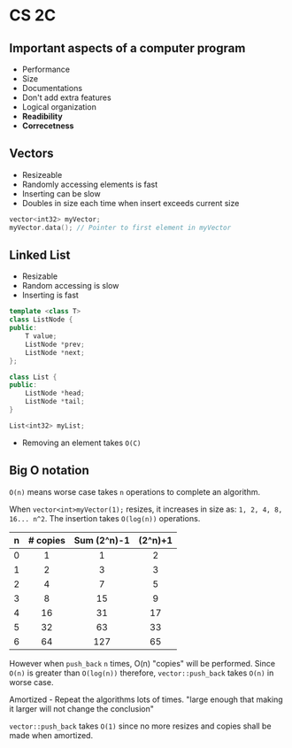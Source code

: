 # CS 2C

## Important aspects of a computer program

- Performance
- Size
- Documentations
- Don't add extra features
- Logical organization
- __Readibility__
- __Correcetness__

## Vectors

- Resizeable
- Randomly accessing elements is fast
- Inserting can be slow
- Doubles in size each time when insert exceeds current size

``` c++
vector<int32> myVector;
myVector.data(); // Pointer to first element in myVector
```

## Linked List

- Resizable
- Random accessing is slow
- Inserting is fast

``` c++
template <class T>
class ListNode {
public:
	T value;
	ListNode *prev;
	ListNode *next;
};

class List {
public:
	ListNode *head;
	ListNode *tail;
}

List<int32> myList;
```

- Removing an element takes ```O(C)```

## Big O notation

```O(n)``` means worse case takes ```n``` operations to complete an algorithm.

When ```vector<int>myVector(1);``` resizes, it increases in size as: ```1, 2, 4, 8, 16... n^2```. The insertion takes ```O(log(n))``` operations.

|  n  |  # copies  |  Sum (2^n)-1  | (2^n)+1 |
|:---:|:----------:|:-------------:|:-------:|
| 0 | 1 | 1 | 2 |
| 1 | 2 | 3 | 3 |
| 2 | 4 | 7 | 5 |
| 3 | 8 | 15 | 9 |
| 4 | 16 | 31 | 17 |
| 5 | 32 | 63 | 33 |
| 6 | 64 | 127 | 65 |

However when ```push_back``` ```n``` times, O(n) "copies" will be performed. Since ```O(n)``` is greater than ```O(log(n))``` therefore, ```vector::push_back``` takes ```O(n)``` in worse case.

Amortized - Repeat the algorithms lots of times. "large enough that making it larger will not change the conclusion"

```vector::push_back``` takes ```O(1)``` since no more resizes and copies shall be made when amortized.
